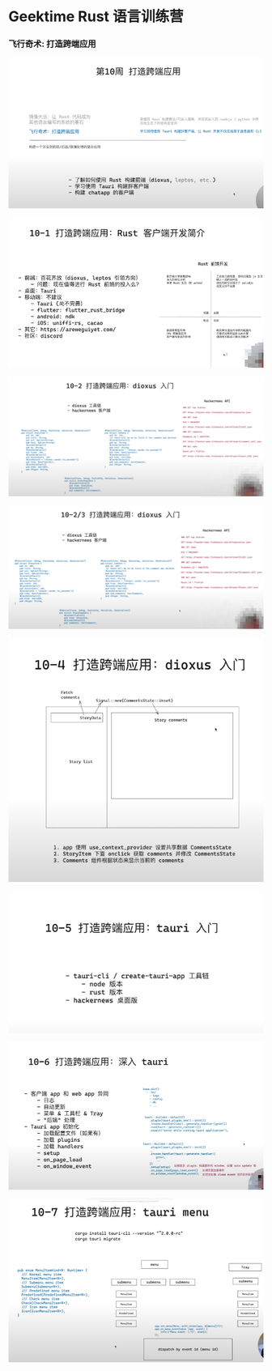 # Geektime Rust 语言训练营

### 飞行奇术: 打造跨端应用

![image-20250220105803053](assets/image-20250220105803053.png)

![](assets/image-20250220110320315.png)

![](assets/image-20250220123604208.png)

![image-20250220174257300](assets/image-20250220174257300.png)

![image-20250220184256715](assets/image-20250220184256715.png)

![image-20250221100216774](assets/image-20250221100216774.png)

![image-20250221132203567](assets/image-20250221132203567.png)

![image-20250221162400511](assets/image-20250221162400511.png)
